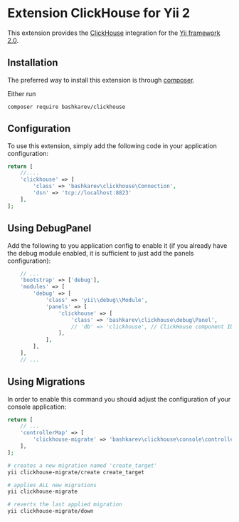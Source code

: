 Extension ClickHouse for Yii 2
==============================

This extension provides the [ClickHouse](https://clickhouse.yandex/) integration for the [Yii framework 2.0](http://www.yiiframework.com).

Installation
------------

The preferred way to install this extension is through [composer](http://getcomposer.org/download/).

Either run

```
composer require bashkarev/clickhouse
```


Configuration
-------------

To use this extension, simply add the following code in your application configuration:

```php
return [
    //....
    'clickhouse' => [
        'class' => 'bashkarev\clickhouse\Connection',
        'dsn' => 'tcp://localhost:8823'
    ],
];
```


Using DebugPanel
----------------

Add the following to you application config to enable it (if you already have the debug module
enabled, it is sufficient to just add the panels configuration):

```php
    // ...
    'bootstrap' => ['debug'],
    'modules' => [
        'debug' => [
            'class' => 'yii\\debug\\Module',
            'panels' => [
                'clickhouse' => [
                    'class' => 'bashkarev\clickhouse\debug\Panel',
                    // 'db' => 'clickhouse', // ClickHouse component ID, defaults to `db`. Uncomment and change this line, if you registered component with a different ID.
                ],
            ],
        ],
    ],
    // ...
```

Using Migrations
----------------

In order to enable this command you should adjust the configuration of your console application:

```php
return [
    // ...
    'controllerMap' => [
        'clickhouse-migrate' => 'bashkarev\clickhouse\console\controllers\MigrateController'
    ],
];
```

```bash
# creates a new migration named 'create_target'
yii clickhouse-migrate/create create_target

# applies ALL new migrations
yii clickhouse-migrate

# reverts the last applied migration
yii clickhouse-migrate/down
```
